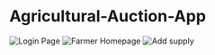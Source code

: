 # Agricultural-Auction-App
![Login Page](https://user-images.githubusercontent.com/86348725/204535218-e1d95f57-aefa-4dcc-92c1-8768333c143d.png)
![Farmer Homepage](https://user-images.githubusercontent.com/86348725/204535363-a768ed47-b1c5-413c-9ffa-8622698cdc35.png)
![Add supply](https://user-images.githubusercontent.com/86348725/204535415-fbc2e8b7-d68e-4161-acdc-d49ad269d061.png)
